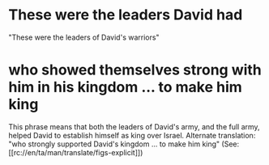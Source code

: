 # These were the leaders David had

"These were the leaders of David's warriors"

# who showed themselves strong with him in his kingdom ... to make him king

This phrase means that both the leaders of David's army, and the full army, helped David to establish himself as king over Israel. Alternate translation: "who strongly supported David's kingdom ... to make him king" (See: [[rc://en/ta/man/translate/figs-explicit]])

